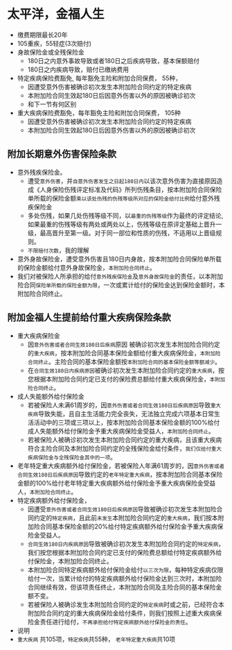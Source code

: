 # 太平洋，金福人生
- 缴费期限最长20年
- 105重疾，55轻症(3次赔付)
- 身故保险金或全残保险金
  - 180日之内意外事故导致或者180日之后疾病导致，基本保额赔付
  - 180日之内疾病导致，赔付已缴纳费用
- 特定疾病保险费豁免, 每年豁免主险和附加合同保费， 55种， 
  -  因遭受意外伤害被确诊初次发生本附加险合同约定的特定疾病
  -  本附加险合同生效起180日后因意外伤害以外的原因被确诊初次
  -  和下一节有何区别
- 重大疾病保险费豁免，每年豁免主险和附加合同保费， 105种
  -  因遭受意外伤害被确诊初次发生本附加险合同约定的特定疾病
  -  本附加险合同生效起180日后因意外伤害以外的原因被确诊初次

## 附加长期意外伤害保险条款
- 意外残疾保险金。
  - 遭受`意外伤害`，并`自意外伤害发生之日起180日内`以该次意外伤害为直接原因造成《人身保险伤残评定标准及代码》所列伤残条目，按本附加险合同保险单所载的保险金额`乘以该处伤残的伤残等级所对应的保险金给付比例`给付意外残疾保险金
  - 多处伤残，如果几处伤残等级不同，以`最重的伤残等级`作为最终的评定结论,如果最重的伤残等级有两处或两处以上，伤残等级在原评定基础上晋升一级，最高晋升至第一级。对于同一部位和性质的伤残，不适用以上晋级规则。
  - `不限赔付次数`，我的理解
- 意外身故保险金，遭受意外伤害且180日内身故，按本附加险合同保险单所载的保险金额给付意外身故保险金，`本附加险合同终止`。
- 我们对被保险人所承担的给付`意外残疾保险金`及`意外身故保险金`的责任，以本附加险合同`保险单所载的保险金额为限`，一次或累计给付的保险金达到保险金额时，本附加险合同终止。
## 附加金福人生提前给付重大疾病保险条款
- 重大疾病保险金
  - 因`意外伤害或者合同生效180日后疾病`原因 被确诊初次发生本附加险合同约定的`重大疾病`，按本附加险合同基本保险金额给付重大疾病保险金，`本附加险合同终止`。主险合同的基本保险金额按`本附加险合同的基本保险金额等额减少`。
  - 在`合同生效180日内疾病原因`被确诊初次发生本附加险合同约定的`重大疾病`，按您根据本附加险合同约定已支付的保险费总额给付重大疾病保险金，`本附加险合同终止`。
- 成人失能额外给付保险金
  - 若被保险人未满61周岁的，因`意外伤害或者合同生效180日后疾病原因`导致`重大疾病`导致失能，且自主生活能力完全丧失，无法独立完成六项基本日常生活活动中的三项或三项以上，按本附加险合同基本保险金额的100%给付成人失能额外给付保险金予重大疾病保险金受益人，`本附加险合同终止`。
  - 若被保险人被确诊初次发生本附加险合同约定的重大疾病，且该重大疾病符合主险合同及本附加险合同约定的全残保险金给付条件，`我们仅给付重大疾病保险金与全残保险金其中的一项`。
- 老年特定重大疾病额外给付保险金，若被保险人年满61周岁的，因`意外伤害或者合同生效180日后疾病原因`导致约定的`老年特定重大疾病`，按本附加险合同基本保险金额的100%给付老年特定重大疾病额外给付保险金予重大疾病保险金受益人，`本附加险合同终止`。
- 特定疾病额外给付保险金，
  - 因遭受`意外伤害或者合同生效180日后疾病原因`导致被确诊初次发生本附加险合同约定的`特定疾病`，且此前`未发生`本附加险合同约定的`重大疾病`，我们按本附加险合同基本保险金额的20%给付特定疾病额外给付保险金予重大疾病保险金受益人。
  - `合同生效180日内疾病原因`导致被确诊初次发生本附加险合同约定的`特定疾病`，我们按您根据本附加险合同约定已支付的保险费总额给付特定疾病额外给付保险金，本附加险合同终止。
  - 本附加险合同特定疾病额外给付保险金给付`以三次为限`，每种特定疾病仅限给付一次，当累计给付的特定疾病额外给付保险金达到三次时，本附加险合同继续有效，但该项责任终止，本附加险合同及主险合同的基本保险金额不变。
  - 若被保险人被确诊发生本附加险合同约定的`特定疾病`时或之前，已经符合本附加险合同约定的重大疾病保险金给付条件，则我们按照上述重大疾病保险金责任进行给付，`不再承担给付特定疾病额外给付保险金的责任`。
- 说明
 - `重大疾病` 共105项，`特定疾病`共55种， `老年特定重大疾病`共10项